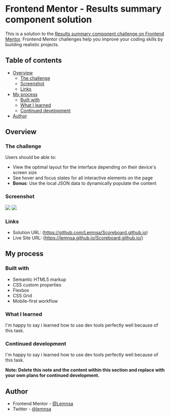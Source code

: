 # Frontend Mentor - Results summary component solution

This is a solution to the [Results summary component challenge on Frontend Mentor](https://www.frontendmentor.io/challenges/results-summary-component-CE_K6s0maV). Frontend Mentor challenges help you improve your coding skills by building realistic projects. 

## Table of contents

- [Overview](#overview)
  - [The challenge](#the-challenge)
  - [Screenshot](#screenshot)
  - [Links](#links)
- [My process](#my-process)
  - [Built with](#built-with)
  - [What I learned](#what-i-learned)
  - [Continued development](#continued-development)
- [Author](#author)


## Overview

### The challenge

Users should be able to:

- View the optimal layout for the interface depending on their device's screen size
- See hover and focus states for all interactive elements on the page
- **Bonus**: Use the local JSON data to dynamically populate the content

### Screenshot

![](./desktop-view.png)
![](./mobile-view.png)


### Links

- Solution URL: (https://github.com/Lemnsa/Scoreboard.github.io)
- Live Site URL: (https://lemnsa.github.io/Scoreboard.github.io/)

## My process

### Built with

- Semantic HTML5 markup
- CSS custom properties
- Flexbox
- CSS Grid
- Mobile-first workflow

### What I learned

I'm happy to say i learned how to use dev tools perfectly well because of this task.



### Continued development

I'm happy to say i learned how to use dev tools perfectly well because of this task.

**Note: Delete this note and the content within this section and replace with your own plans for continued development.**



## Author
- Frontend Mentor - [@Lemnsa](https://www.frontendmentor.io/profile/yourusername)
- Twitter - [@lemnsa](https://www.twitter.com/lemnsa)

